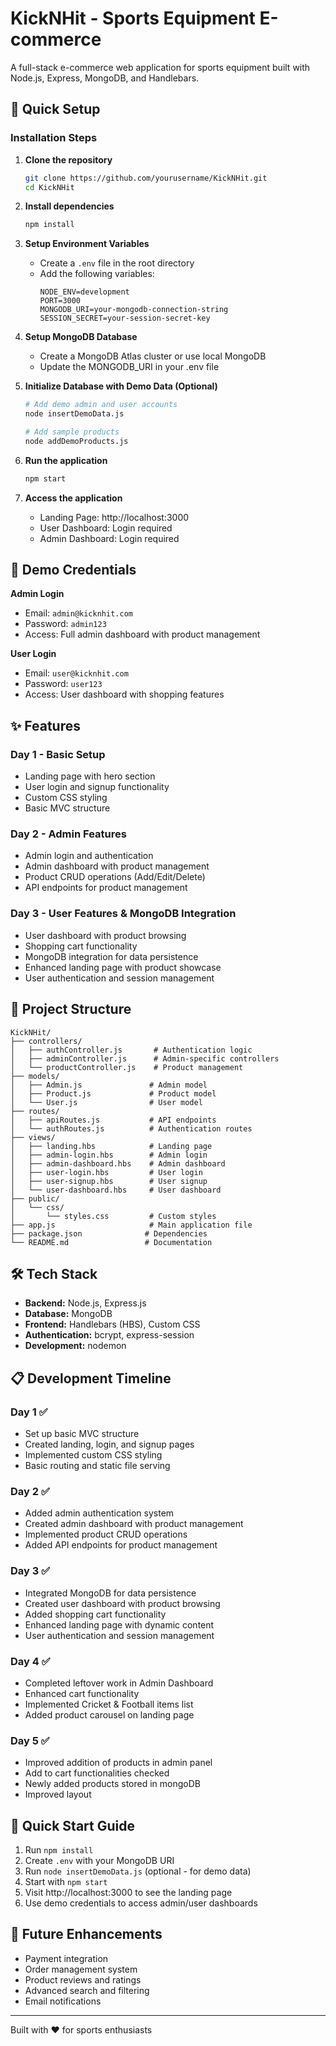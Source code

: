 # KickNHit - Sports Equipment E-commerce

A full-stack e-commerce web application for sports equipment built with Node.js, Express, MongoDB, and Handlebars.

## 🚀 Quick Setup

### Installation Steps

1. **Clone the repository**
   ```bash
   git clone https://github.com/yourusername/KickNHit.git
   cd KickNHit
   ```

2. **Install dependencies**
   ```bash
   npm install
   ```

3. **Setup Environment Variables**
   - Create a `.env` file in the root directory
   - Add the following variables:
     ```
     NODE_ENV=development
     PORT=3000
     MONGODB_URI=your-mongodb-connection-string
     SESSION_SECRET=your-session-secret-key
     ```

4. **Setup MongoDB Database**
   - Create a MongoDB Atlas cluster or use local MongoDB
   - Update the MONGODB_URI in your .env file

5. **Initialize Database with Demo Data (Optional)**
   ```bash
   # Add demo admin and user accounts
   node insertDemoData.js
   
   # Add sample products
   node addDemoProducts.js
   ```

6. **Run the application**
   ```bash
   npm start
   ```

7. **Access the application**
   - Landing Page: http://localhost:3000
   - User Dashboard: Login required
   - Admin Dashboard: Login required

## 🔑 Demo Credentials

**Admin Login**
- Email: `admin@kicknhit.com`
- Password: `admin123`
- Access: Full admin dashboard with product management

**User Login**
- Email: `user@kicknhit.com`
- Password: `user123`
- Access: User dashboard with shopping features

## ✨ Features

### Day 1 - Basic Setup
- Landing page with hero section
- User login and signup functionality
- Custom CSS styling
- Basic MVC structure

### Day 2 - Admin Features
- Admin login and authentication
- Admin dashboard with product management
- Product CRUD operations (Add/Edit/Delete)
- API endpoints for product management

### Day 3 - User Features & MongoDB Integration
- User dashboard with product browsing
- Shopping cart functionality
- MongoDB integration for data persistence
- Enhanced landing page with product showcase
- User authentication and session management

## 📁 Project Structure

```
KickNHit/
├── controllers/
│   ├── authController.js       # Authentication logic
│   ├── adminController.js      # Admin-specific controllers
│   └── productController.js    # Product management
├── models/
│   ├── Admin.js               # Admin model
│   ├── Product.js             # Product model
│   └── User.js                # User model
├── routes/
│   ├── apiRoutes.js           # API endpoints
│   └── authRoutes.js          # Authentication routes
├── views/
│   ├── landing.hbs            # Landing page
│   ├── admin-login.hbs        # Admin login
│   ├── admin-dashboard.hbs    # Admin dashboard
│   ├── user-login.hbs         # User login
│   ├── user-signup.hbs        # User signup
│   └── user-dashboard.hbs     # User dashboard
├── public/
│   └── css/
│       └── styles.css         # Custom styles
├── app.js                     # Main application file
├── package.json              # Dependencies
└── README.md                 # Documentation
```

## 🛠️ Tech Stack

- **Backend:** Node.js, Express.js
- **Database:** MongoDB
- **Frontend:** Handlebars (HBS), Custom CSS
- **Authentication:** bcrypt, express-session
- **Development:** nodemon

## 📋 Development Timeline

### Day 1 ✅
- Set up basic MVC structure
- Created landing, login, and signup pages
- Implemented custom CSS styling
- Basic routing and static file serving

### Day 2 ✅
- Added admin authentication system
- Created admin dashboard with product management
- Implemented product CRUD operations
- Added API endpoints for product management

### Day 3 ✅
- Integrated MongoDB for data persistence
- Created user dashboard with product browsing
- Added shopping cart functionality
- Enhanced landing page with dynamic content
- User authentication and session management

### Day 4 ✅
- Completed leftover work in Admin Dashboard
- Enhanced cart functionality
- Implemented Cricket & Football items list
- Added product carousel on landing page

### Day 5 ✅
- Improved addition of products in admin panel
- Add to cart functionalities checked
- Newly added products stored in mongoDB
- Improved layout


## 🚀 Quick Start Guide

1. Run `npm install`
2. Create `.env` with your MongoDB URI
3. Run `node insertDemoData.js` (optional - for demo data)
4. Start with `npm start`
5. Visit http://localhost:3000 to see the landing page
6. Use demo credentials to access admin/user dashboards

## 🎯 Future Enhancements

- Payment integration
- Order management system
- Product reviews and ratings
- Advanced search and filtering
- Email notifications

---

Built with ❤️ for sports enthusiasts
